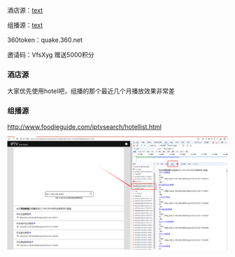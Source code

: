 酒店源：[text](hotel.py)

组播源：[text](multicast.py)


360token：quake.360.net

邀请码：VfsXyg  赠送5000积分


### 酒店源

大家优先使用hotel吧，组播的那个最近几个月播放效果非常差

### 组播源

http://www.foodieguide.com/iptvsearch/hotellist.html


[![](https://github.com/MemoryCollection/IPTV/blob/api/api/TB/multicastsearch.png)](https://github.com/MemoryCollection/IPTV/blob/api/api/TB/multicastsearch.png)

